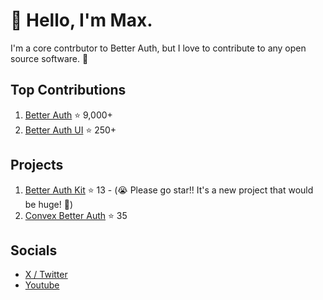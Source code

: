 # 👋 Hello, I'm Max.

I'm a core contrbutor to Better Auth, but I love to contribute to any open source software. 👀

## Top Contributions

1. [Better Auth](https://github.com/better-auth/better-auth) ⭐ 9,000+
2. [Better Auth UI](https://github.com/daveyplate/better-auth-ui) ⭐ 250+

## Projects

1. [Better Auth Kit](https://github.com/ping-maxwell/better-auth-kit) ⭐ 13 - (😭 Please go star!! It's a new project that would be huge! 🙏)
2. [Convex Better Auth](https://github.com/ping-maxwell/convex-better-auth) ⭐ 35

## Socials

* [X / Twitter](https://x.com/PingStruggles)
* [Youtube](https://www.youtube.com/@Maxwell-Chen)
